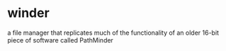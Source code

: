 # winder
a file manager that replicates much of the functionality of an older 16-bit piece of software called PathMinder 
